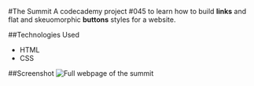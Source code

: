 #The Summit
A codecademy project #045 to learn how to build **links** and flat and skeuomorphic **buttons** styles for a website. 

##Technologies Used
- HTML
- CSS

##Screenshot
![Full webpage of the summit](screenshot/the-summit.jpg)

